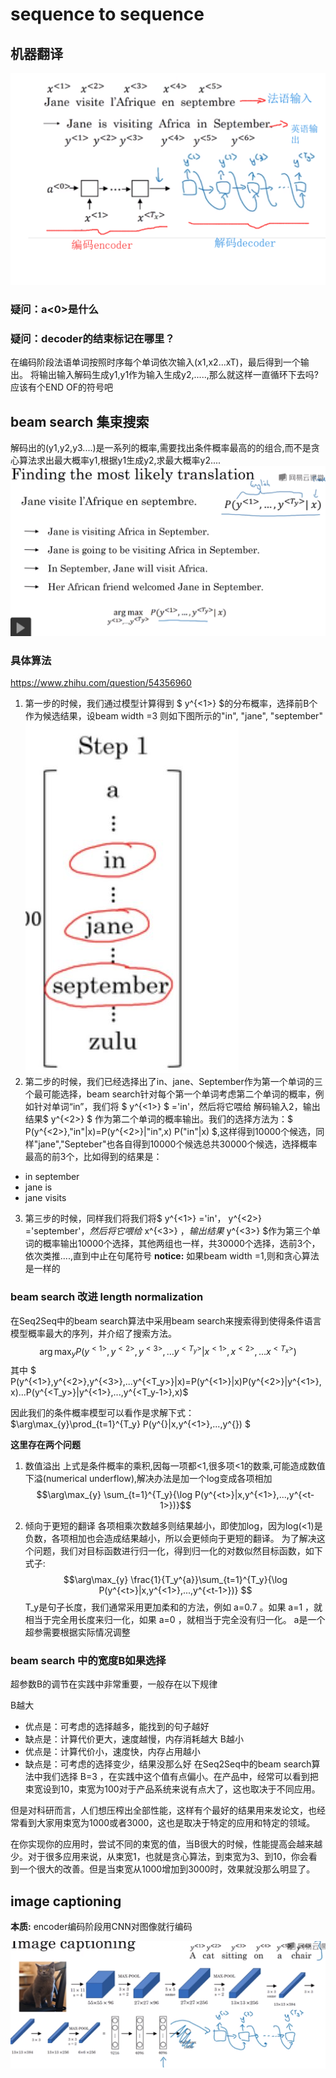 # sequence to sequence 

## 机器翻译
![](imgs/seq2seq.png)
### 疑问：a<0>是什么
### 疑问：decoder的结束标记在哪里？
在编码阶段法语单词按照时序每个单词依次输入(x1,x2...xT)，最后得到一个输出。
将输出输入解码生成y1,y1作为输入生成y2,.....,那么就这样一直循环下去吗?应该有个END OF的符号吧


## beam search 集束搜索
解码出的(y1,y2,y3....)是一系列的概率,需要找出条件概率最高的的组合,而不是贪心算法求出最大概率y1,根据y1生成y2,求最大概率y2....
![](imgs/beam-search.png)
### 具体算法
https://www.zhihu.com/question/54356960 
1. 第一步的时候，我们通过模型计算得到 $ y^{<1>} $的分布概率，选择前B个作为候选结果，设beam width =3 则如下图所示的"in", "jane", "september"
![](imgs/beam-search1.png)
2. 第二步的时候，我们已经选择出了in、jane、September作为第一个单词的三个最可能选择，beam search针对每个第一个单词考虑第二个单词的概率，例如针对单词“in”，我们将 $ y^{<1>} $ ='in'，然后将它喂给  解码输入2，输出结果$ y^{<2>} $  作为第二个单词的概率输出。我们的选择方法为：$ P(y^{<2>},"in"|x)=P(y^{<2>}|"in",x) P("in"|x) $,这样得到10000个候选，同样"jane","Septeber"也各自得到10000个候选总共30000个候选，选择概率最高的前3个，比如得到的结果是：
* in september
* jane is
* jane visits
3. 第三步的时候，同样我们将我们将$ y^{<1>} ='in'， y^{<2>} ='september'，$然后将它喂给$ x^{<3>} $，输出结果$ y^{<3>} $作为第三个单词的概率输出10000个选择，其他两组也一样，共30000个选择，选前3个，依次类推....,直到中止在句尾符号
**notice:** 如果beam width =1,则和贪心算法是一样的

### beam search 改进 length normalization 
在Seq2Seq中的beam search算法中采用beam search来搜索得到使得条件语言模型概率最大的序列，并介绍了搜索方法。
$$\arg\max_{y} P( y^{<1>},y^{<2>},y^{<3>},...y^{<T_y>}|x^{<1>},x^{<2>},...x^{<T_x>})  $$
其中 $ P(y^{<1>},y^{<2>},y^{<3>},...y^{<T_y>}|x)=P(y^{<1>}|x)P(y^{<2>}|y^{<1>},x)...P(y^{<T_y>}|y^{<1>},...,y^{<T_y-1>},x)$

因此我们的条件概率模型可以看作是求解下式：
$\arg\max_{y}\prod_{t=1}^{T_y} P(y^{<t>}|x,y^{<1>},...,y^{<t-1>}) $

**这里存在两个问题**
1. 数值溢出
上式是条件概率的乘积,因每一项都<1,很多项<1的数乘,可能造成数值下溢(numerical underflow),解决办法是加一个log变成各项相加
$$\arg\max_{y} \sum_{t=1}^{T_y}{\log P(y^{<t>}|x,y^{<1>},...,y^{<t-1>})}$$

2. 倾向于更短的翻译
各项相乘次数越多则结果越小，即使加log，因为log(<1)是负数，各项相加也会造成结果越小，所以会更倾向于更短的翻译。
为了解决这个问题，我们对目标函数进行归一化，得到归一化的对数似然目标函数，如下式子:
$$\arg\max_{y} \frac{1}{T_y^{a}}\sum_{t=1}^{T_y}{\log P(y^{<t>}|x,y^{<1>},...,y^{<t-1>})} $$
T_y是句子长度，我们通常采用更加柔和的方法，例如 a=0.7 。如果 a=1 ，就相当于完全用长度来归一化，如果 a=0 ，就相当于完全没有归一化。
a是一个超参需要根据实际情况调整

### beam search 中的宽度B如果选择
超参数B的调节在实践中非常重要，一般存在以下规律

B越大
* 优点是：可考虑的选择越多，能找到的句子越好
* 缺点是：计算代价更大，速度越慢，内存消耗越大
B越小
* 优点是：计算代价小，速度快，内存占用越小
* 缺点是：可考虑的选择变少，结果没那么好
在Seq2Seq中的beam search算法中我们选择 B=3 ，在实践中这个值有点偏小。在产品中，经常可以看到把束宽设到10，束宽为100对于产品系统来说有点大了，这也取决于不同应用。

但是对科研而言，人们想压榨出全部性能，这样有个最好的结果用来发论文，也经常看到大家用束宽为1000或者3000，这也是取决于特定的应用和特定的领域。

在你实现你的应用时，尝试不同的束宽的值，当B很大的时候，性能提高会越来越少。对于很多应用来说，从束宽1，也就是贪心算法，到束宽为3、到10，你会看到一个很大的改善。但是当束宽从1000增加到3000时，效果就没那么明显了。 





## image captioning
**本质:** encoder编码阶段用CNN对图像就行编码

![](imgs/image-caption.png)






